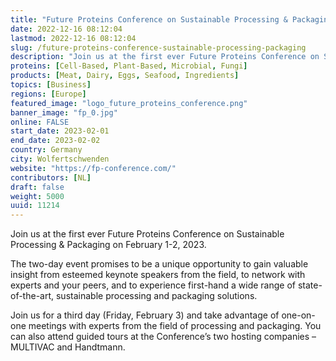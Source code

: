 ```yaml
---
title: "Future Proteins Conference on Sustainable Processing & Packaging"
date: 2022-12-16 08:12:04
lastmod: 2022-12-16 08:12:04
slug: /future-proteins-conference-sustainable-processing-packaging
description: "Join us at the first ever Future Proteins Conference on Sustainable Processing & Packaging on February 1-2, 2023.The two-day event promises to be a unique opportunity to gain valuable insight from esteemed keynote speakers from the field, to network with experts and your peers, and to experience first-hand a wide range of state-of-the-art, sustainable processing and packaging solutions."
proteins: [Cell-Based, Plant-Based, Microbial, Fungi]
products: [Meat, Dairy, Eggs, Seafood, Ingredients]
topics: [Business]
regions: [Europe]
featured_image: "logo_future_proteins_conference.png"
banner_image: "fp_0.jpg"
online: FALSE
start_date: 2023-02-01
end_date: 2023-02-02
country: Germany
city: Wolfertschwenden
website: "https://fp-conference.com/"
contributors: [NL]
draft: false
weight: 5000
uuid: 11214
---
```

<p>Join us at the first ever Future Proteins Conference on Sustainable Processing & Packaging on February 1-2, 2023.</p>
<p>The two-day event promises to be a unique opportunity to gain valuable insight from esteemed keynote speakers from the field, to network with experts and your peers, and to experience first-hand a wide range of state-of-the-art, sustainable processing and packaging solutions.</p>
<p>Join us for a third day (Friday, February 3) and take advantage of one-on-one meetings with experts from the field of processing and packaging. You can also attend guided tours at the Conference’s two hosting companies – MULTIVAC and Handtmann.</p>
